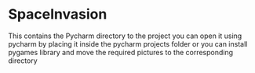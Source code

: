 # SpaceInvasion
This contains the Pycharm directory to the project
you can open it using pycharm by placing it inside the pycharm projects folder or you can install pygames library and move the required pictures to the corresponding directory 
